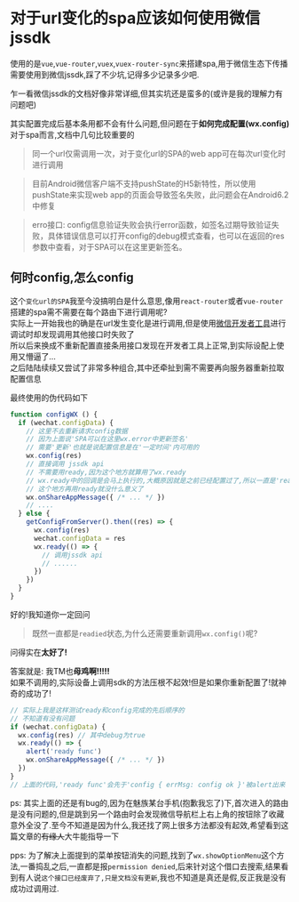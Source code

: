
# 对于url变化的spa应该如何使用微信jssdk

使用的是`vue`,`vue-router`,`vuex`,`vuex-router-sync`来搭建spa,用于微信生态下传播需要使用到微信jssdk,踩了不少坑,记得多少记录多少吧.

乍一看微信jssdk的文档好像非常详细,但其实坑还是蛮多的(或许是我的理解力有问题吧)

其实配置完成后基本条用都不会有什么问题,但问题在于**如何完成配置(wx.config)**  
对于spa而言,文档中几句比较重要的

> 同一个url仅需调用一次，对于变化url的SPA的web app可在每次url变化时进行调用

> 目前Android微信客户端不支持pushState的H5新特性，所以使用pushState来实现web app的页面会导致签名失败，此问题会在Android6.2中修复

> erro接口: config信息验证失败会执行error函数，如签名过期导致验证失败，具体错误信息可以打开config的debug模式查看，也可以在返回的res参数中查看，对于SPA可以在这里更新签名。

## 何时config,怎么config

这个`变化url的SPA`我至今没搞明白是什么意思,像用`react-router`或者`vue-router`搭建的spa需不需要在每个路由下进行调用呢?  
实际上一开始我也的确是在url发生变化是进行调用,但是使用[微信开发者工具](https://mp.weixin.qq.com/wiki/10/e5f772f4521da17fa0d7304f68b97d7e.html)进行调试时却发现调用其他接口时失败了  
所以后来换成不重新配置直接条用接口发现在开发者工具上正常,到实际设配上使用又懵逼了...  
之后陆陆续续又尝试了非常多种组合,其中还牵扯到需不需要再向服务器重新拉取配置信息

最终使用的伪代码如下

```js
function configWX () {
  if (wechat.configData) {
    // 这里不去重新请求config数据
    // 因为上面说'SPA可以在这里wx.error中更新签名'
    // 需要'更新'也就是说配置信息是在'一定时间'内可用的
    wx.config(res)
    // 直接调用 jssdk api
    // 不需要用ready,因为这个地方就算用了wx.ready
    // wx.ready中的回调是会马上执行的,大概原因就是之前已经配置过了,所以一直是'readied'状态
    // 这个地方再用ready就没什么意义了
    wx.onShareAppMessage({ /* ... */ })
    // ....
  } else {
    getConfigFromServer().then((res) => {
      wx.config(res)
      wechat.configData = res
      wx.ready(() => {
        // 调用jssdk api
        // ......
      })
    })
  }
}
```

好的!我知道你一定回问
> 既然一直都是`readied`状态,为什么还需要重新调用`wx.config()`呢?

问得实在**太好了!**

答案就是: 我TM也**母鸡啊!!!!!**  
如果不调用的,实际设备上调用sdk的方法压根不起效!但是如果你重新配置了!就神奇的成功了!

```js
// 实际上我是这样测试ready和config完成的先后顺序的
// 不知道有没有问题
if (wechat.configData) {
  wx.config(res) // 其中debug为true
  wx.ready(() => {
    alert('ready func')
    wx.onShareAppMessage({ /* ... */ })
  })
}
// 上面的代码,'ready func'会先于'config { errMsg: config ok }'被alert出来
```

ps: 其实上面的还是有bug的,因为在魅族某台手机(抱歉我忘了)下,首次进入的路由是没有问题的,但是跳到另一个路由时会发现微信导航栏上右上角的按钮除了收藏意外全没了.至今不知道是因为什么,我还找了网上很多方法都没有起效,希望看到这篇文章的~~有缘人~~大牛能指导一下

pps: 为了解决上面提到的菜单按钮消失的问题,找到了`wx.showOptionMenu`这个方法,一番捣乱之后,一直都是报`permission denied`,后来针对这个借口去搜索,结果看到有人说`这个接口已经废弃了,只是文档没有更新`,我也不知道是真还是假,反正我是没有成功过调用过.
